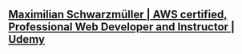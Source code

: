 ## [Maximilian Schwarzmüller | AWS certified, Professional Web Developer and Instructor | Udemy](https://www.udemy.com/user/maximilian-schwarzmuller/ "Maximilian Schwarzmüller | AWS certified, Professional Web Developer and Instructor | Udemy")
